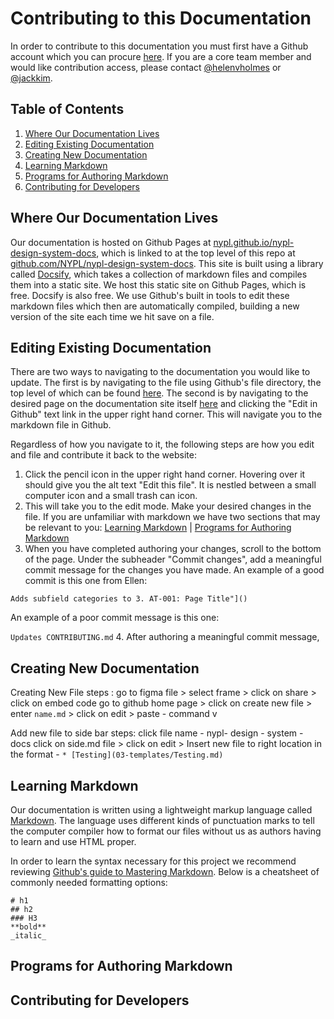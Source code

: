 # Contributing to this Documentation

In order to contribute to this documentation you must first have a Github account which you can procure [here](https://github.com). If you are a core team member and would like contribution access, please contact [@helenvholmes](https://github.com/helenvholmes) or [@jackkim](https://github.com/jackkim9).

## Table of Contents
1. [Where Our Documentation Lives](#where-our-documentation-lives)
2. [Editing Existing Documentation](#editing-existing-documentation)
3. [Creating New Documentation](#creating-new-documentation)
4. [Learning Markdown](#learning-markdown)
5. [Programs for Authoring Markdown](#programs-for-authoring-markdown)
6. [Contributing for Developers](#contributing-for-developers)

## Where Our Documentation Lives
Our documentation is hosted on Github Pages at [nypl.github.io/nypl-design-system-docs](https://nypl.github.io/nypl-design-system-docs/#/), which is linked to at the top level of this repo at [github.com/NYPL/nypl-design-system-docs](https://github.com/NYPL/nypl-design-system-docs). This site is built using a library called [Docsify](https://docsify.js.org), which takes a collection of markdown files and compiles them into a static site. We host this static site on Github Pages, which is free. Docsify is also free. We use Github's built in tools to edit these markdown files which then are automatically compiled, building a new version of the site each time we hit save on a file.

## Editing Existing Documentation
There are two ways to navigating to the documentation you would like to update. The first is by navigating to the file using Github's file directory, the top level of which can be found [here](https://github.com/NYPL/nypl-design-system-docs). The second is by navigating to the desired page on the documentation site itself [here](https://nypl.github.io/nypl-design-system-docs/#/) and clicking the "Edit in Github" text link in the upper right hand corner. This will navigate you to the markdown file in Github.

Regardless of how you navigate to it, the following steps are how you edit and file and contribute it back to the website:

1. Click the pencil icon in the upper right hand corner. Hovering over it should give you the alt text "Edit this file". It is nestled between a small computer icon and a small trash can icon.
2. This will take you to the edit mode. Make your desired changes in the file. If you are unfamiliar with markdown we have two sections that may be relevant to you: [Learning Markdown](#learning-markdown) | [Programs for Authoring Markdown](#programs-for-authoring-markdown)
3. When you have completed authoring your changes, scroll to the bottom of the page. Under the subheader "Commit changes", add a meaningful commit message for the changes you have made. An example of a good commit is this one from Ellen:

`Adds subfield categories to 3. AT-001: Page Title"]()`

An example of a poor commit message is this one:

`Updates CONTRIBUTING.md`
4. After authoring a meaningful commit message, 

## Creating New Documentation
Creating New File 
steps : 
go to figma file > select frame > click on share > click on embed code 
go to github home page > click on create new file > enter `name.md` > click on edit > paste - command v

Add new file to side bar 
steps: 
click file name  - nypl- design - system - docs 
click on side.md file > click on edit > Insert new file to right location in the format -   `* [Testing](03-templates/Testing.md)`

## Learning Markdown
Our documentation is written using a lightweight markup language called [Markdown](https://en.wikipedia.org/wiki/Markdown). The language uses different kinds of punctuation marks to tell the computer compiler how to format our files without us as authors having to learn and use HTML proper.

In order to learn the syntax necessary for this project we recommend reviewing [Github's guide to Mastering Markdown](https://guides.github.com/features/mastering-markdown/). Below is a cheatsheet of commonly needed formatting options:

```
# h1
## h2
### H3 
**bold**
_italic_
```

## Programs for Authoring Markdown

## Contributing for Developers